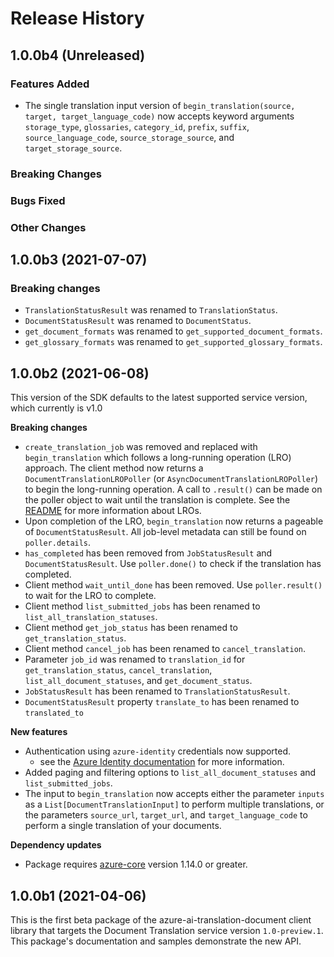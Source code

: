 # Release History

## 1.0.0b4 (Unreleased)

### Features Added

- The single translation input version of `begin_translation(source, target, target_language_code)` now accepts keyword arguments
`storage_type`, `glossaries`, `category_id`, `prefix`, `suffix`, `source_language_code`, `source_storage_source`, and `target_storage_source`.

### Breaking Changes

### Bugs Fixed

### Other Changes

## 1.0.0b3 (2021-07-07)

### Breaking changes

- `TranslationStatusResult` was renamed to `TranslationStatus`.
- `DocumentStatusResult` was renamed to `DocumentStatus`.
- `get_document_formats` was renamed to `get_supported_document_formats`.
- `get_glossary_formats` was renamed to `get_supported_glossary_formats`.

## 1.0.0b2 (2021-06-08)

This version of the SDK defaults to the latest supported service version, which currently is v1.0

**Breaking changes**

- `create_translation_job` was removed and replaced with `begin_translation` which follows a long-running operation (LRO)
approach. The client method now returns a `DocumentTranslationLROPoller` (or `AsyncDocumentTranslationLROPoller`) to begin the
long-running operation. A call to `.result()` can be made on the poller object to wait until the translation is complete.
See the [README](https://github.com/Azure/azure-sdk-for-python/blob/main/sdk/translation/azure-ai-translation-document/README.md) for more information about LROs.
- Upon completion of the LRO, `begin_translation` now returns a pageable of `DocumentStatusResult`. All job-level metadata can still
be found on `poller.details`.
- `has_completed` has been removed from `JobStatusResult` and `DocumentStatusResult`. Use `poller.done()` to check if the
translation has completed.
- Client method `wait_until_done` has been removed. Use `poller.result()` to wait for the LRO to complete.
- Client method `list_submitted_jobs` has been renamed to `list_all_translation_statuses`.
- Client method `get_job_status` has been renamed to `get_translation_status`.
- Client method `cancel_job` has been renamed to `cancel_translation`.
- Parameter `job_id` was renamed to `translation_id` for `get_translation_status`, `cancel_translation`, `list_all_document_statuses`, and `get_document_status`.
- `JobStatusResult` has been renamed to `TranslationStatusResult`.
- `DocumentStatusResult` property `translate_to` has been renamed to `translated_to`

**New features**

- Authentication using `azure-identity` credentials now supported.
  - see the [Azure Identity documentation](https://github.com/Azure/azure-sdk-for-python/blob/main/sdk/identity/azure-identity/README.md) for more information.
- Added paging and filtering options to `list_all_document_statuses` and `list_submitted_jobs`.
- The input to `begin_translation` now accepts either the parameter `inputs` as a `List[DocumentTranslationInput]` to
perform multiple translations, or the parameters `source_url`, `target_url`, and `target_language_code` to perform a
single translation of your documents.

**Dependency updates**

- Package requires [azure-core](https://pypi.org/project/azure-core/) version 1.14.0 or greater.

## 1.0.0b1 (2021-04-06)

This is the first beta package of the azure-ai-translation-document client library that targets the Document Translation
service version `1.0-preview.1`. This package's documentation and samples demonstrate the new API.
